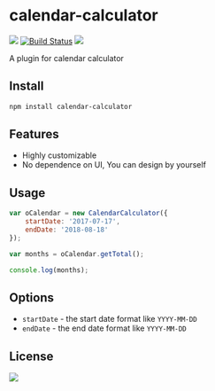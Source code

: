 # calendar-calculator
[![](https://img.shields.io/badge/language-JavaScript-brightgreen.svg)](https://travis-ci.org/ChanceYu/calendar-calculator)
[![Build Status](https://travis-ci.org/ChanceYu/calendar-calculator.svg?branch=master)](https://travis-ci.org/ChanceYu/calendar-calculator)
[![](https://img.shields.io/badge/license-MIT-blue.svg)](https://opensource.org/licenses/mit-license.php) 

A plugin for calendar calculator 


## Install

```bash
npm install calendar-calculator
```


## Features

- Highly customizable
- No dependence on UI, You can design by yourself


## Usage

```javascript
var oCalendar = new CalendarCalculator({
    startDate: '2017-07-17',
    endDate: '2018-08-18'
});

var months = oCalendar.getTotal();

console.log(months);
```


## Options

- `startDate` - the start date format like `YYYY-MM-DD`
- `endDate` -  the end date format like `YYYY-MM-DD`


## License

[![](https://img.shields.io/badge/license-MIT-blue.svg)](https://opensource.org/licenses/mit-license.php) 
